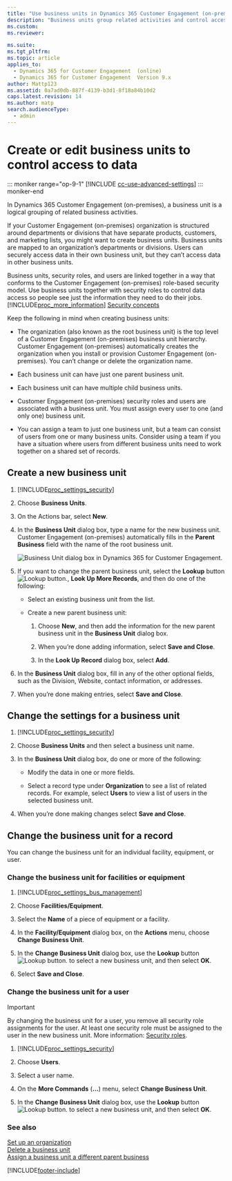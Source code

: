 ```yaml
---
title: "Use business units in Dynamics 365 Customer Engagement (on-premises)"
description: "Business units group related activities and control access so people can only see the data they need. Follow these steps to create or edit a business unit."
ms.custom: 
ms.reviewer: 

ms.suite: 
ms.tgt_pltfrm: 
ms.topic: article
applies_to: 
  - Dynamics 365 for Customer Engagement  (online)
  - Dynamics 365 for Customer Engagement  Version 9.x
author: Mattp123
ms.assetid: 0a7ad0db-887f-4139-b3d1-8f18a84b10d2
caps.latest.revision: 14
ms.author: matp
search.audienceType: 
  - admin
---
```

# Create or edit business units to control access to data

::: moniker range="op-9-1"
[!INCLUDE [cc-use-advanced-settings](../includes/cc-use-advanced-settings.md)]
::: moniker-end

In Dynamics 365 Customer Engagement (on-premises), a business unit is a logical grouping of related business activities.  
  
 If your Customer Engagement (on-premises) organization is structured around departments or divisions that have separate products, customers, and marketing lists, you might want to create business units. Business units are mapped to an organization’s departments or divisions. Users can securely access data in their own business unit, but they can’t access data in other business units.  
  
 Business units, security roles, and users are linked together in a way that conforms to the Customer Engagement (on-premises) role-based security model. Use business units together with security roles to control data access so people see just the information they need to do their jobs. [!INCLUDE[proc_more_information](../includes/proc-more-information.md)] [Security concepts](../admin/security-concepts.md)  
  
 Keep the following in mind when creating business units:  
  
- The organization (also known as the root business unit) is the top level of a Customer Engagement (on-premises) business unit hierarchy. Customer Engagement (on-premises) automatically creates the organization when you install or provision Customer Engagement (on-premises). You can’t change or delete the organization name.  
  
- Each business unit can have just one parent business unit.  
  
- Each business unit can have multiple child business units.  
  
- Customer Engagement (on-premises) security roles and users are associated with a business unit. You must assign every user to one (and only one) business unit.  
  
- You can assign a team to just one business unit, but a team can consist of users from one or many business units. Consider using a team if you have a situation where users from different business units need to work together on a shared set of records.  
  
<a name="BKMK_createnew"></a>   

## Create a new business unit  
  
1. [!INCLUDE[proc_settings_security](../includes/proc-settings-security.md)]  
  
2. Choose **Business Units**.  
  
3. On the Actions bar, select **New**.  
  
4. In the **Business Unit** dialog box, type a name for the new business unit. Customer Engagement (on-premises) automatically fills in the **Parent Business** field with the name of the root business unit.  
  
   ![Business Unit dialog box in Dynamics 365 for Customer Engagement.](../admin/media/business-unit-dialog-box.png "Business Unit dialog box in Dynamics 365 for Customer Engagement")  
  
5. If you want to change the parent business unit, select the **Lookup** button ![Lookup button.](../admin/media/lookup-4.gif "Lookup button"), **Look Up More Records**, and then do one of the following:  
  
   -   Select an existing business unit from the list.  
  
   -   Create a new parent business unit:  
  
       1.  Choose **New**, and then add the information for the new parent business unit in the **Business Unit** dialog box.  
  
       2.  When you’re done adding information, select **Save and Close**.  
  
       3.  In the **Look Up Record** dialog box, select **Add**.  
  
6. In the **Business Unit** dialog box, fill in any of the other optional fields, such as the Division, Website, contact information, or addresses.  
  
7. When you’re done making entries, select **Save and Close**.  
  
<a name="BKMK_changesettings"></a>   

## Change the settings for a business unit  
  
1. [!INCLUDE[proc_settings_security](../includes/proc-settings-security.md)]  
  
2. Choose **Business Units** and then select a business unit name.  
  
3. In the **Business Unit** dialog box, do one or more of the following:  
  
   -   Modify the data in one or more fields.  
    
   -   Select a record type under **Organization** to see a list of related records. For example, select **Users** to view a list of users in the selected business unit.  
  
4. When you’re done making changes select **Save and Close**.  

<a name="BKMK_changebusinessunit"></a>   

## Change the business unit for a record  
 You can change the business unit for an individual facility, equipment, or user.   
  
### Change the business unit for facilities or equipment  
  
1. [!INCLUDE[proc_settings_bus_management](../includes/proc-settings-bus-management.md)]  
  
2. Choose **Facilities/Equipment**.  
  
3. Select the **Name** of a piece of equipment or a facility.  
  
4. In the **Facility/Equipment** dialog box, on the **Actions** menu, choose **Change Business Unit**.  
  
5. In the **Change Business Unit** dialog box, use the **Lookup** button ![Lookup button.](../admin/media/lookup-4.gif "Lookup button") to select a new business unit, and then select **OK**.  
  
6. Select **Save and Close**.  

### Change the business unit for a user  

> [!IMPORTANT]
> By changing the business unit for a user, you remove all security role assignments for the user. At least one security role must be assigned to the user in the new business unit.  More information: [Security roles](../admin/security-roles-privileges.md).
  
1. [!INCLUDE[proc_settings_security](../includes/proc-settings-security.md)]  
  
2. Choose **Users**.  
  
3. Select a user name.  
  
4. On the **More Commands** (**…**) menu, select **Change Business Unit**.  
  
5. In the **Change Business Unit** dialog box, use the **Lookup** button ![Lookup button.](../admin/media/lookup-4.gif "Lookup button") to select a new business unit, and then select **OK**.  
  
### See also  
 [Set up an organization](../admin/set-up-a-dynamics-365-organization.md)   
 [Delete a business unit](../admin/delete-business-unit.md)   
 [Assign a business unit a different parent business](../admin/assign-business-unit-different-parent.md)


[!INCLUDE[footer-include](../../../includes/footer-banner.md)]
